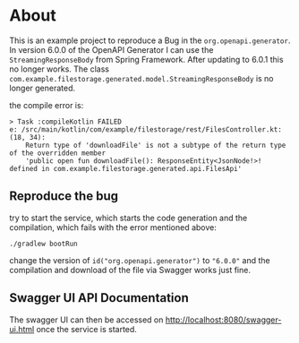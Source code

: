 # About

This is an example project to reproduce a Bug in the `org.openapi.generator`.
In version 6.0.0 of the OpenAPI Generator I can use the `StreamingResponseBody` from Spring Framework.
After updating to 6.0.1 this no longer works. The class `com.example.filestorage.generated.model.StreamingResponseBody` is no longer generated.

the compile error is:

```
> Task :compileKotlin FAILED
e: /src/main/kotlin/com/example/filestorage/rest/FilesController.kt: (18, 34): 
    Return type of 'downloadFile' is not a subtype of the return type of the overridden member 
    'public open fun downloadFile(): ResponseEntity<JsonNode!>! defined in com.example.filestorage.generated.api.FilesApi'
```

## Reproduce the bug

try to start the service, which starts the code generation and the compilation, which fails with the error mentioned above:
```
./gradlew bootRun
```

change the version of `id("org.openapi.generator")` to  `"6.0.0"` and the compilation and download of the file via Swagger works just fine.

## Swagger UI API Documentation

The swagger UI can then be accessed on [http://localhost:8080/swagger-ui.html](http://localhost:8080/swagger-ui.html) once the service is started.
